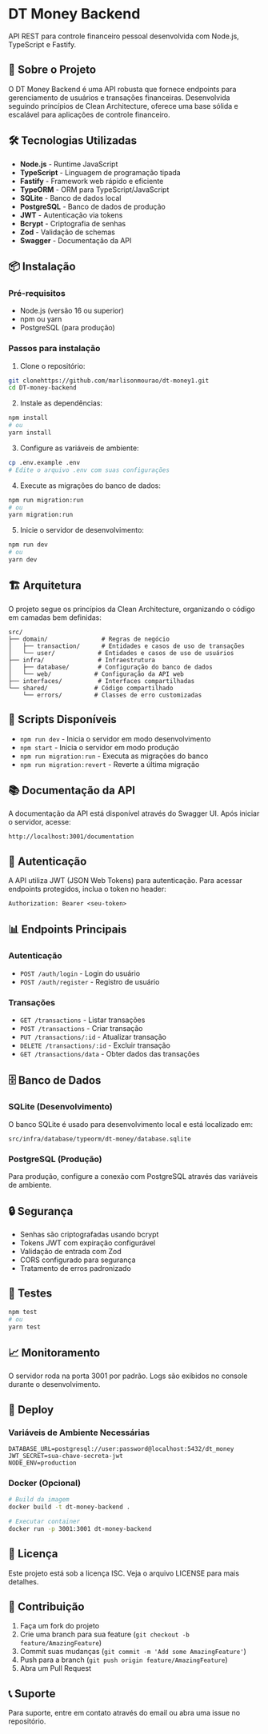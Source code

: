 # DT Money Backend

API REST para controle financeiro pessoal desenvolvida com Node.js, TypeScript e Fastify.

## 🚀 Sobre o Projeto

O DT Money Backend é uma API robusta que fornece endpoints para gerenciamento de usuários e transações financeiras. Desenvolvida seguindo princípios de Clean Architecture, oferece uma base sólida e escalável para aplicações de controle financeiro.

## 🛠️ Tecnologias Utilizadas

- **Node.js** - Runtime JavaScript
- **TypeScript** - Linguagem de programação tipada
- **Fastify** - Framework web rápido e eficiente
- **TypeORM** - ORM para TypeScript/JavaScript
- **SQLite** - Banco de dados local
- **PostgreSQL** - Banco de dados de produção
- **JWT** - Autenticação via tokens
- **Bcrypt** - Criptografia de senhas
- **Zod** - Validação de schemas
- **Swagger** - Documentação da API

## 📦 Instalação

### Pré-requisitos

- Node.js (versão 16 ou superior)
- npm ou yarn
- PostgreSQL (para produção)

### Passos para instalação

1. Clone o repositório:
```bash
git clonehttps://github.com/marlisonmourao/dt-money1.git
cd DT-money-backend
```

2. Instale as dependências:
```bash
npm install
# ou
yarn install
```

3. Configure as variáveis de ambiente:
```bash
cp .env.example .env
# Edite o arquivo .env com suas configurações
```

4. Execute as migrações do banco de dados:
```bash
npm run migration:run
# ou
yarn migration:run
```

5. Inicie o servidor de desenvolvimento:
```bash
npm run dev
# ou
yarn dev
```

## 🏗️ Arquitetura

O projeto segue os princípios da Clean Architecture, organizando o código em camadas bem definidas:

```
src/
├── domain/               # Regras de negócio
│   ├── transaction/      # Entidades e casos de uso de transações
│   └── user/            # Entidades e casos de uso de usuários
├── infra/               # Infraestrutura
│   ├── database/        # Configuração do banco de dados
│   └── web/            # Configuração da API web
├── interfaces/          # Interfaces compartilhadas
└── shared/             # Código compartilhado
    └── errors/         # Classes de erro customizadas
```

## 🔧 Scripts Disponíveis

- `npm run dev` - Inicia o servidor em modo desenvolvimento
- `npm start` - Inicia o servidor em modo produção
- `npm run migration:run` - Executa as migrações do banco
- `npm run migration:revert` - Reverte a última migração

## 📚 Documentação da API

A documentação da API está disponível através do Swagger UI. Após iniciar o servidor, acesse:

```
http://localhost:3001/documentation
```

## 🔐 Autenticação

A API utiliza JWT (JSON Web Tokens) para autenticação. Para acessar endpoints protegidos, inclua o token no header:

```
Authorization: Bearer <seu-token>
```

## 📊 Endpoints Principais

### Autenticação
- `POST /auth/login` - Login do usuário
- `POST /auth/register` - Registro de usuário

### Transações
- `GET /transactions` - Listar transações
- `POST /transactions` - Criar transação
- `PUT /transactions/:id` - Atualizar transação
- `DELETE /transactions/:id` - Excluir transação
- `GET /transactions/data` - Obter dados das transações

## 🗄️ Banco de Dados

### SQLite (Desenvolvimento)
O banco SQLite é usado para desenvolvimento local e está localizado em:
```
src/infra/database/typeorm/dt-money/database.sqlite
```

### PostgreSQL (Produção)
Para produção, configure a conexão com PostgreSQL através das variáveis de ambiente.

## 🔒 Segurança

- Senhas são criptografadas usando bcrypt
- Tokens JWT com expiração configurável
- Validação de entrada com Zod
- CORS configurado para segurança
- Tratamento de erros padronizado

## 🧪 Testes

```bash
npm test
# ou
yarn test
```

## 📈 Monitoramento

O servidor roda na porta 3001 por padrão. Logs são exibidos no console durante o desenvolvimento.

## 🚀 Deploy

### Variáveis de Ambiente Necessárias

```env
DATABASE_URL=postgresql://user:password@localhost:5432/dt_money
JWT_SECRET=sua-chave-secreta-jwt
NODE_ENV=production
```

### Docker (Opcional)

```bash
# Build da imagem
docker build -t dt-money-backend .

# Executar container
docker run -p 3001:3001 dt-money-backend
```

## 📄 Licença

Este projeto está sob a licença ISC. Veja o arquivo LICENSE para mais detalhes.

## 👥 Contribuição

1. Faça um fork do projeto
2. Crie uma branch para sua feature (`git checkout -b feature/AmazingFeature`)
3. Commit suas mudanças (`git commit -m 'Add some AmazingFeature'`)
4. Push para a branch (`git push origin feature/AmazingFeature`)
5. Abra um Pull Request

## 📞 Suporte

Para suporte, entre em contato através do email ou abra uma issue no repositório.